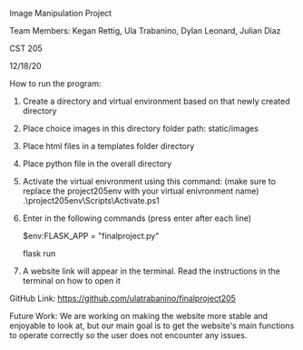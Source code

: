 Image Manipulation Project

Team Members: Kegan Rettig, Ula Trabanino, Dylan Leonard, Julian Diaz

CST 205

12/18/20

How to run the program:

1. Create a directory and virtual environment based on that newly created directory
2. Place choice images in this directory folder path: static/images
3. Place html files in a templates folder directory
4. Place python file in the overall directory
4. Activate the virtual enivronment using this command: (make sure to replace the project205env with your virtual enivronment name) .\project205env\Scripts\Activate.ps1
5. Enter in the following commands (press enter after each line)
  
      $env:FLASK_APP = "finalproject.py"
  
      flask run
  
6. A website link will appear in the terminal. Read the instructions in the terminal on how to open it

GitHub Link: https://github.com/ulatrabanino/finalproject205

Future Work: We are working on making the website more stable and enjoyable to look at, but our main goal is to get the website's main functions to operate correctly so the user does not encounter any issues. 
